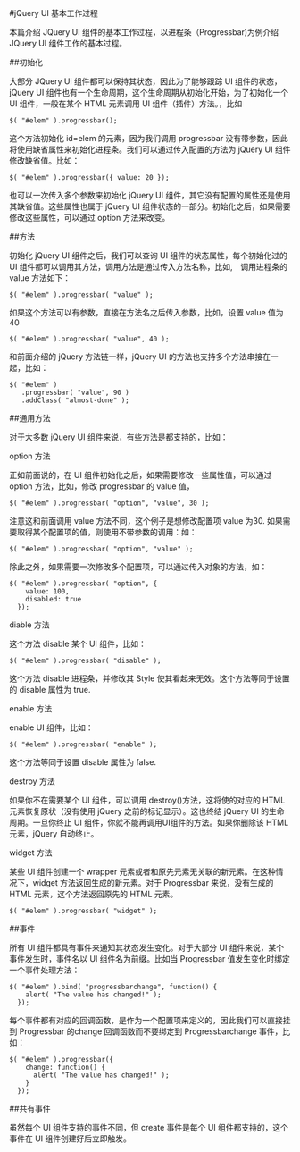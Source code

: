 #jQuery UI 基本工作过程

本篇介绍 JQuery UI 组件的基本工作过程，以进程条（Progressbar)为例介绍 JQuery UI 组件工作的基本过程。

##初始化

大部分 JQuery Ui 组件都可以保持其状态，因此为了能够跟踪 UI 组件的状态，jQuery UI 组件也有一个生命周期，这个生命周期从初始化开始，为了初始化一个 UI 组件，一般在某个 HTML 元素调用 UI 组件（插件）方法。，比如

```
$( "#elem" ).progressbar();
```

这个方法初始化 id=elem 的元素，因为我们调用 progressbar 没有带参数，因此将使用缺省属性来初始化进程条。我们可以通过传入配置的方法为 jQuery UI 组件修改缺省值。比如：

```
$( "#elem" ).progressbar({ value: 20 });
```

也可以一次传入多个参数来初始化 jQuery UI 组件，其它没有配置的属性还是使用其缺省值。这些属性也属于 jQuery UI 组件状态的一部分。初始化之后，如果需要修改这些属性，可以通过 option 方法来改变。

##方法

初始化 jQuery UI 组件之后，我们可以查询 UI 组件的状态属性，每个初始化过的 UI 组件都可以调用其方法，调用方法是通过传入方法名称，比如,　调用进程条的 value 方法如下：

```
$( "#elem" ).progressbar( "value" );
```

如果这个方法可以有参数，直接在方法名之后传入参数，比如，设置 value 值为40

```
$( "#elem" ).progressbar( "value", 40 );
```
和前面介绍的 jQuery 方法链一样，jQuery UI 的方法也支持多个方法串接在一起，比如：

```
$( "#elem" )
   .progressbar( "value", 90 )
   .addClass( "almost-done" );
```

##通用方法

对于大多数 jQuery UI 组件来说，有些方法是都支持的，比如：

option 方法

正如前面说的，在 UI 组件初始化之后，如果需要修改一些属性值，可以通过 option 方法，比如，修改 progressbar 的 value 值，

```
$( "#elem" ).progressbar( "option", "value", 30 );
```

注意这和前面调用 value 方法不同，这个例子是想修改配置项 value 为30.
如果需要取得某个配置项的值，则使用不带参数的调用：如：

```
$( "#elem" ).progressbar( "option", "value" );
```

除此之外，如果需要一次修改多个配置项，可以通过传入对象的方法，如：

```
$( "#elem" ).progressbar( "option", {
    value: 100,
    disabled: true
  });
```

diable 方法

这个方法 disable 某个 UI 组件，比如：

```
$( "#elem" ).progressbar( "disable" );
```

这个方法 disable 进程条，并修改其 Style 使其看起来无效。这个方法等同于设置的 disable 属性为 true.

enable 方法

enable UI 组件，比如：

```
$( "#elem" ).progressbar( "enable" );
```

这个方法等同于设置 disable 属性为 false.

destroy 方法

如果你不在需要某个 UI 组件，可以调用 destroy()方法，这将使的对应的 HTML 元素恢复原状（没有使用 jQuery 之前的标记显示）。这也终结 jQuery UI 的生命周期。一旦你终止 UI 组件，你就不能再调用UI组件的方法。如果你删除该 HTML 元素，jQuery 自动终止。

widget 方法

某些 UI 组件创建一个 wrapper 元素或者和原先元素无关联的新元素。在这种情况下，widget 方法返回生成的新元素。对于 Progressbar 来说，没有生成的 HTML 元素，这个方法返回原先的 HTML 元素。

```
$( "#elem" ).progressbar( "widget" );
```

##事件

所有 UI 组件都具有事件来通知其状态发生变化。对于大部分 UI 组件来说，某个事件发生时，事件名以 UI 组件名为前缀。比如当 Progressbar 值发生变化时绑定一个事件处理方法：

```
$( "#elem" ).bind( "progressbarchange", function() {
    alert( "The value has changed!" );
  });
```

每个事件都有对应的回调函数，是作为一个配置项来定义的，因此我们可以直接挂到 Progressbar 的change 回调函数而不要绑定到 Progressbarchange 事件，比如：

```
$( "#elem" ).progressbar({
    change: function() {
      alert( "The value has changed!" );
    }
  });
```

##共有事件

虽然每个 UI 组件支持的事件不同，但 create 事件是每个 UI 组件都支持的，这个事件在 UI 组件创建好后立即触发。
